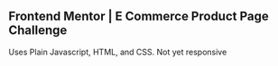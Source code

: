## Frontend Mentor | E Commerce Product Page Challenge
Uses Plain Javascript, HTML, and CSS.
Not yet responsive
